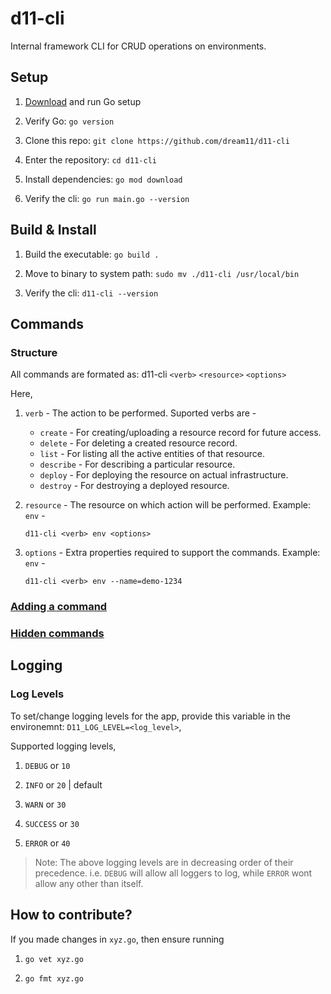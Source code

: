 # d11-cli

Internal framework CLI for CRUD operations on environments.

## Setup

1. [Download](https://golang.org/dl/go1.17.1.darwin-amd64.pkg) and run Go setup

2. Verify Go: `go version`

3. Clone this repo: `git clone https://github.com/dream11/d11-cli`

4. Enter the repository: `cd d11-cli`

5. Install dependencies: `go mod download`

6. Verify the cli: `go run main.go --version`

## Build & Install

1. Build the executable: `go build .`

2. Move to binary to system path: `sudo mv ./d11-cli /usr/local/bin`

3. Verify the cli: `d11-cli --version`

## Commands

### Structure

All commands are formated as: d11-cli `<verb>` `<resource>` `<options>`

Here,

1. `verb` - The action to be performed. Suported verbs are -

    - `create` - For creating/uploading a resource record for future access.
    - `delete` - For deleting a created resource record.
    - `list` - For listing all the active entities of that resource.
    - `describe` - For describing a particular resource.
    - `deploy` - For deploying the resource on actual infrastructure.
    - `destroy` - For destroying a deployed resource.

2. `resource` - The resource on which action will be performed. Example: `env` -

    ```shell
    d11-cli <verb> env <options>
    ```

3. `options` - Extra properties required to support the commands. Example: `env` -

    ```shell
    d11-cli <verb> env --name=demo-1234
    ```

### [Adding a command](./docs/ADD_COMMAND.md)

### [Hidden commands](./docs/HIDDEN_COMMAND.md)

## Logging

### Log Levels

To set/change logging levels for the app, provide this variable in the environemnt: `D11_LOG_LEVEL=<log_level>`,

Supported logging levels,

1. `DEBUG` or `10`

2. `INFO` or `20` | default

3. `WARN` or `30`

4. `SUCCESS` or `30`

5. `ERROR` or `40`

> Note: The above logging levels are in decreasing order of their precedence. i.e. `DEBUG` will allow all loggers to log, while `ERROR` wont allow any other than itself.

## How to contribute?

If you made changes in `xyz.go`, then ensure running

1. `go vet xyz.go`

2. `go fmt xyz.go`
